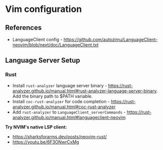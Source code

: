 # Vim configuration 

## References 

- LanguageClient config - https://github.com/autozimu/LanguageClient-neovim/blob/next/doc/LanguageClient.txt

## Language Server Setup 

### Rust

- Install `rust-analyzer` language server binary - https://rust-analyzer.github.io/manual.html#rust-analyzer-language-server-binary. Add the binary path to $PATH variable. 
- Install `coc-rust-analyzer` for code completion - https://rust-analyzer.github.io/manual.html#coc-rust-analyzer
- Add `rust-analyzer` to `LanguageClient_serverCommands` - https://rust-analyzer.github.io/manual.html#languageclient-neovim

**Try NVIM's native LSP client:**
- https://sharksforarms.dev/posts/neovim-rust/
- https://youtu.be/6F3ONwrCxMg
